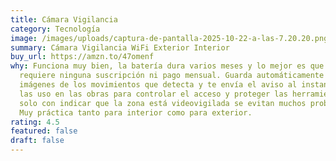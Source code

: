 ```yaml
---
title: Cámara Vigilancia
category: Tecnología
image: /images/uploads/captura-de-pantalla-2025-10-22-a-las-7.20.20.png
summary: Cámara Vigilancia WiFi Exterior Interior
buy_url: https://amzn.to/47omenf
why: Funciona muy bien, la batería dura varios meses y lo mejor es que no
  requiere ninguna suscripción ni pago mensual. Guarda automáticamente las
  imágenes de los movimientos que detecta y te envía el aviso al instante. Yo
  las uso en las obras para controlar el acceso y proteger las herramientas;
  solo con indicar que la zona está videovigilada se evitan muchos problemas.
  Muy práctica tanto para interior como para exterior.
rating: 4.5
featured: false
draft: false
---
```

